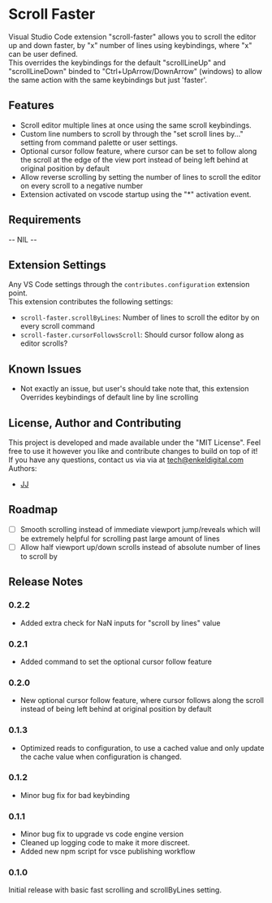 # Scroll Faster
Visual Studio Code extension "scroll-faster" allows you to scroll the editor up and down faster, by "x" number of lines using keybindings, where "x" can be user defined.  
This overrides the keybindings for the default "scrollLineUp" and "scrollLineDown" binded to "Ctrl+UpArrow/DownArrow" (windows) to allow the same action with the same keybindings but just 'faster'.  

## Features
- Scroll editor multiple lines at once using the same scroll keybindings.
- Custom line numbers to scroll by through the "set scroll lines by..." setting from command palette or user settings.
- Optional cursor follow feature, where cursor can be set to follow along the scroll at the edge of the view port instead of being left behind at original position by default
- Allow reverse scrolling by setting the number of lines to scroll the editor on every scroll to a negative number
- Extension activated on vscode startup using the "*" activation event.

## Requirements
<!-- If you have any requirements or dependencies, add a section describing those and how to install and configure them. -->
-- NIL --

## Extension Settings
Any VS Code settings through the `contributes.configuration` extension point.  
This extension contributes the following settings:
* `scroll-faster.scrollByLines`: Number of lines to scroll the editor by on every scroll command
* `scroll-faster.cursorFollowsScroll`: Should cursor follow along as editor scrolls?

## Known Issues
<!-- Calling out known issues can help limit users opening duplicate issues against your extension. -->
- Not exactly an issue, but user's should take note that, this extension Overrides keybindings of default line by line scrolling

## License, Author and Contributing
This project is developed and made available under the "MIT License". Feel free to use it however you like and contribute changes to build on top of it!  
If you have any questions, contact us via via at tech@enkeldigital.com  
Authors:
- [JJ](https://github.com/Jaimeloeuf)

## Roadmap
- [ ] Smooth scrolling instead of immediate viewport jump/reveals which will be extremely helpful for scrolling past large amount of lines
- [ ] Allow half viewport up/down scrolls instead of absolute number of lines to scroll by

## Release Notes
### 0.2.2
- Added extra check for NaN inputs for "scroll by lines" value

### 0.2.1
- Added command to set the optional cursor follow feature

### 0.2.0
- New optional cursor follow feature, where cursor follows along the scroll instead of being left behind at original position by default

### 0.1.3
- Optimized reads to configuration, to use a cached value and only update the cache value when configuration is changed.

### 0.1.2
- Minor bug fix for bad keybinding

### 0.1.1
- Minor bug fix to upgrade vs code engine version
- Cleaned up logging code to make it more discreet.
- Added new npm script for vsce publishing workflow

### 0.1.0
Initial release with basic fast scrolling and scrollByLines setting.
